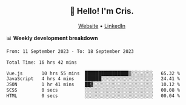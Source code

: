 
<h2 align="center">👋 Hello! I'm Cris.</h2>
<p align="center">
  <a href="https://www.criscunas.dev">Website</a> •
  <a href="https://www.linkedin.com/in/cristophercunas/">LinkedIn</a> 
</p>


📊 **Weekly development breakdown**
<!--START_SECTION:waka-->

```txt
From: 11 September 2023 - To: 18 September 2023

Total Time: 16 hrs 42 mins

Vue.js       10 hrs 55 mins  ████████████████▒░░░░░░░░   65.32 %
JavaScript   4 hrs 4 mins    ██████░░░░░░░░░░░░░░░░░░░   24.41 %
JSON         1 hr 41 mins    ██▓░░░░░░░░░░░░░░░░░░░░░░   10.12 %
SCSS         0 secs          ░░░░░░░░░░░░░░░░░░░░░░░░░   00.08 %
HTML         0 secs          ░░░░░░░░░░░░░░░░░░░░░░░░░   00.04 %
```

<!--END_SECTION:waka-->
